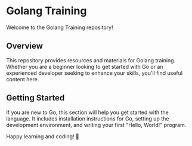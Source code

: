# Golang Training

Welcome to the Golang Training repository!

## Overview

This repository provides resources and materials for Golang training. Whether you are a beginner looking to get started with Go or an experienced developer seeking to enhance your skills, you'll find useful content here.

## Getting Started

If you are new to Go, this section will help you get started with the language. It includes installation instructions for Go, setting up the development environment, and writing your first "Hello, World!" program.


Happy learning and coding! 🚀